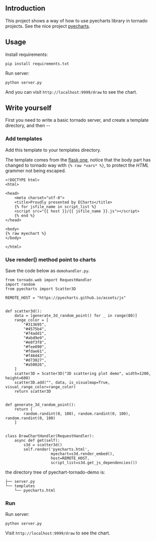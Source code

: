 ## Introduction

This project shows a way of how to use pyecharts library in tornado projects. See the nice project [pyecharts](https://github.com/pyecharts/pyecharts/).

## Usage

Install requirements:

```
pip install requirements.txt
```

Run server:

```
python server.py
```

And you can visit `http://localhost:9999/draw` to see the chart.

## Write yourself

First you need to write a basic tornado server, and create a template directory, and then --

### Add templates

Add this template to your templates directory.

The template comes from the [flask one](http://pyecharts.org/#/en-us/flask?id=step-2-provide-your-own-template), notice that the body part has changed to tornado way with `{% raw *vars* %}`, to protect the *HTML* grammer not being escaped.

```
<!DOCTYPE html>
<html>

<head>
    <meta charset="utf-8">
    <title>Proudly presented by ECharts</title>
    {% for jsfile_name in script_list %}
    <script src="{{ host }}/{{ jsfile_name }}.js"></script>
    {% end %}
</head>

<body>
{% raw myechart %}
</body>

</html>
```

### Use render() method point to charts

Save the code below as `demohandler.py`.

```
from tornado.web import RequestHandler
import random
from pyecharts import Scatter3D

REMOTE_HOST = "https://pyecharts.github.io/assets/js"


def scatter3d():
    data = [generate_3d_random_point() for _ in range(80)]
    range_color = [
        "#313695",
        "#4575b4",
        "#74add1",
        "#abd9e9",
        "#e0f3f8",
        "#fee090",
        "#fdae61",
        "#f46d43",
        "#d73027",
        "#a50026",
    ]
    scatter3D = Scatter3D("3D scattering plot demo", width=1200, height=600)
    scatter3D.add("", data, is_visualmap=True, visual_range_color=range_color)
    return scatter3D


def generate_3d_random_point():
    return [
        random.randint(0, 100), random.randint(0, 100), random.randint(0, 100)
    ]


class DrawChartHandler(RequestHandler):
    async def get(self):
        s3d = scatter3d()
        self.render('pyecharts.html',
                    myechart=s3d.render_embed(),
                    host=REMOTE_HOST,
                    script_list=s3d.get_js_dependencies())

```

the directory tree of pyechart-tornado-demo is:

```
├── server.py
└── templates
    └── pyecharts.html
```

### Run

Run server:

```
python server.py
```

Visit `http://localhost:9999/draw` to see the chart.
